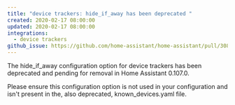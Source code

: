 ```yaml
---
title: "device trackers: hide_if_away has been deprecated "
created: 2020-02-17 08:00:00
updated: 2020-02-17 08:00:00
integrations:
  - device trackers
github_issue: https://github.com/home-assistant/home-assistant/pull/30833: ">0.107"
---
```


The hide_if_away configuration option for device trackers has been deprecated and pending for removal in Home Assistant 0.107.0.

Please ensure this configuration option is not used in your configuration and isn't present in the, also deprecated, known_devices.yaml file.
